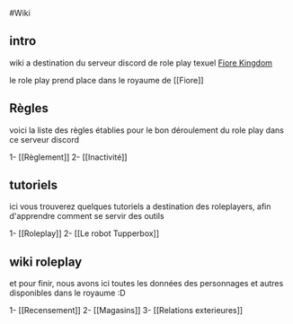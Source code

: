 #Wiki

## intro

wiki a destination du serveur discord de role play texuel [Fiore Kingdom](https://discord.gg/KUHdKSgEE2)

le role play prend place dans le royaume de [[Fiore]]

## Règles

voici la liste des règles établies pour le bon déroulement du role play dans ce serveur discord

1- [[Règlement]]
2- [[Inactivité]]

## tutoriels

ici vous trouverez quelques tutoriels a destination des roleplayers, afin d'apprendre comment se servir des outils

1- [[Roleplay]]
2- [[Le robot Tupperbox]]

## wiki roleplay

et pour finir, nous avons ici toutes les données des personnages et autres disponibles dans le royaume :D

1- [[Recensement]]
2- [[Magasins]]
3- [[Relations exterieures]]